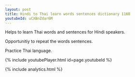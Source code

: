 ```yaml
---
layout: post
title: Hindi to Thai learn words sentences dictionary 1168 
youtubeId: uCXBnZdar6M
---
```

 
 
Helps to learn Thai words and sentences for Hindi speakers.

Opportunitiy to repeat the words sentences. 

Practice Thai language. 
 
{% include youtubePlayer.html id=page.youtubeId %}
 
 
{% include analytics.html %}